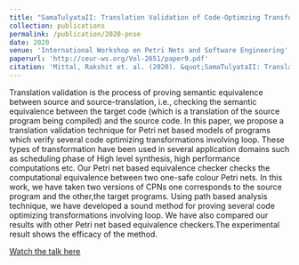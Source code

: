 ```yaml
---
title: "SamaTulyataII: Translation Validation of Code-Optimzing Transformations Involving Loops using Petri Net based Models of Programs"
collection: publications
permalink: /publication/2020-pnse
date: 2020
venue: 'International Workshop on Petri Nets and Software Engineering'
paperurl: 'http://ceur-ws.org/Vol-2651/paper9.pdf'
citation: 'Mittal, Rakshit et. al. (2020). &quot;SamaTulyataII: Translation Validation of Code-Optimzing Transformations Involving Loops using Petri Net based Models of Programs.&quot; <i>International Workshop on Petri Nets and Software Engineering</i>.'
---
```

Translation validation is the process of proving semantic equivalence between source and source-translation, i.e., checking the semantic equivalence between the target code (which is a translation of the source program being compiled) and the source code. In this paper, we propose a translation validation technique for Petri net based models of programs which verify several code optimizing transformations involving loop. These types of transformation have been used in several application domains such as scheduling phase of High level synthesis, high performance computations etc. Our Petri net based equivalence checker checks the computational equivalence between two one-safe colour Petri nets. In this work, we have taken two versions of CPNs one corresponds to the source program and the other,the target programs. Using path based analysis technique, we have developed a sound method for proving several code optimizing transformations involving loop. We have also compared our results with other Petri net based equivalence checkers.The experimental result shows the efficacy of the method.


[Watch the talk here](https://youtu.be/FqxCCwEAEec)

